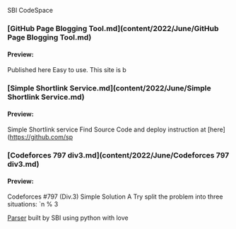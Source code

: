 SBI CodeSpace
### [GitHub Page Blogging Tool.md](content/2022/June/GitHub Page Blogging Tool.md) 
#### Preview: 

Published here
Easy to use.
This site is b
### [Simple Shortlink Service.md](content/2022/June/Simple Shortlink Service.md) 
#### Preview: 

Simple Shortlink service
Find Source Code and deploy instruction at [here](https://github.com/sp
### [Codeforces 797 div3.md](content/2022/June/Codeforces 797 div3.md) 
#### Preview: 

Codeforces #797 (Div.3) Simple Solution
A
Try split the problem into three situations: `n % 3

[Parser](https://github.com/sbihere/) built by SBI using python with love
